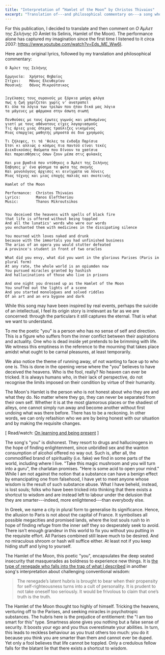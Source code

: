 ```yaml
---
title: "Interpretation of “Hamlet of the Moon” by Christos Thivaios"
excerpt: "Translation of---and philosophical commentary on---a song whose translated title is 'Hamlet of the Moon'."
---
```


For this publication, I decided to translate and then comment on
_Ο Άμλετ της Σελήνης_ (O Àmlet tis Selinis, Hamlet of the Moon).  The
performance alone has captured my imagination since the first time I
listened to it circa 2007: <https://www.youtube.com/watch?v=Eds_ME_Ww6I>.

Here are the original lyrics, followed by my translation and
philosophical commentary:

```
Ο Άμλετ της Σελήνης

Ερμηνεία:  Χρήστος Θηβαίος
Στίχοι:    Μάνος Ελευθερίου
Μουσική:   Θάνος Μικρούτσικος


Ξεγέλασες τους ουρανούς με ξόρκια μαύρη φλόγα
πως η ζωή χαρίζεται χωρίς ν' ανατραπεί
Κι όλα τα λόγια των τρελών που ήταν δικά μας λόγια
τα μάγευες με φάρμακα στην άσωτη σιωπή
 
Πενθούσες με τους έρωτες γυμνός και μεθυσμένος
γιατί με τους αθάνατους είχες λογαριασμούς
Τις άριες μιας όπερας τραύλιζες νικημένος
Μιας επαρχίας μαθητής μπροστά σε δυο χρησμούς
 
Τι ζήλεψες, τι τά 'θελες τα ένδοξα Παρίσια
Έτσι κι αλλιώς ο κόσμος πια παντού είναι τεκές
Διεκδικούσες θαύματα που δίνουν τα χασίσια
Και παραισθήσεις όσων ζουν μέσα στις φυλακές
 
Και μια βραδιά που ντύθηκες ο Άμλετ της Σελήνης
Έσβησες μ' ένα φύσημα τα φώτα της σκηνής
Και μονολόγους άρχισες κι αινίγματα να λύνεις
Μιας τέχνης και μιας εποχής παλιάς και σκοτεινής
```

```
Hamlet of the Moon

Performance:  Christos Thivaios
Lyrics:       Manos Eleftheriou
Music:        Thanos Mikroutsikos


You deceived the heavens with spells of black fire
that life is offered without being toppled
And all the lunatics' words who were our words
you enchanted them with medicines in the dissipating silence

You mourned with loves naked and drunk
because with the immortals you had unfinished business
The arias of an opera you would stutter defeated
A province's student in front of two oracles

What did you envy, what did you want in the glorious Parises (Paris in plural form)
At any rate, the whole world is an opiumden now
You pursued miracles granted by hashish
And hallucinations of those who live in prisons

And one night you dressed up as the Hamlet of the Moon
You snuffed out the lights of a scene
And you started monologues and solved riddles
Of an art and an era bygone and dark
```

While this song may have been inspired by real events, perhaps the
suicide of an intellectual, I feel its origin story is irrelevant as far
as we are concerned: through the particulars it still captures the
eternal.  That is what we want to understand.

To me the poetic "you" is a person who has no sense of self and
direction.  This is a figure who suffers from the inner conflict between
their aspirations and actuality.  One who is dead inside yet pretends to
be brimming with life.  We witness this emptiness in the reference to
the mourning that takes place amidst what ought to be carnal pleasures,
at least temporarily.

We also notice the theme of running away, of not wanting to face up to
who one is.  This is done in the opening verse where the "you" believes
to have deceived the heavens.  Who is the fool, really?  No heaven can
ever be tricked.  It is always humans who, in their lack of perspective,
do not recognise the limits imposed on their condition by virtue of
their humanity.

The Moon's Hamlet is the person who is not honest about who they are and
what they do.  No matter where they go, they can never be separated from
their own self.  Whether it is at the most glamorous places or the
shadiest of alleys, one cannot simply run away and become another
without first undoing what was there before.  There has to be a
reckoning.  In other words, we can only refashion who we are by being
honest with our situation and by making the requisite changes.

[ Read/watch: [On learning and being
present](https://protesilaos.com/books/2022-06-25-knowledge-presence/) ]

The song's "you" is dishonest.  They resort to drugs and hallucinogens
in the hope of finding enlightenment, since unbridled sex and the wanton
consumption of alcohol offered no way out.  Such is, after all, the
commodified brand of spirituality (i.e. fake) we find in some parts of
the world, including where I live.  "Take this magic mushroom and you
will turn into a guru", the charlatan promises.  "Here is some acid to
open your mind."  While I am not against the notion that a substance can
have a benign effect by emancipating one from falsehood, I have yet to
meet anyone whose wisdom is the result of such substance abuse.  What I
have beheld, instead, is lost souls; folks who have been tricked into
thinking that there exists a shortcut to wisdom and are instead left to
labour under the delusion that they are smarter---indeed, more
enlightened---than everybody else.

In Greek, we name a city in plural form to generalise its significance.
Hence, the allusion to Paris is not about the capital of France.  It
symbolises all possible megacities and promised lands, where the lost
souls rush to in hope of finding refuge from the inner self they so
desperately seek to avoid.  There isn't enough grandeur in this world to
fix you without you putting in the requisite effort.  All Parises
combined still leave much to be desired.  And no miraculous shroom or
hash will suffice either.  At least not if you keep hiding stuff and
lying to yourself.

The Hamlet of the Moon, this poetic "you", encapsulates the deep seated
insecurity that masquerades as boldness to experience new things.  It is
[the type of renegade who falls into the trap of what I
described](https://protesilaos.com/interpretations/2022-07-14-lhasa-confession/)
in another song's interpretation about challenging conventional wisdom:

> The renegade’s latent hubris is brought to bear when their propensity
> for self-righteousness turns into a cult of personality. It is prudent
> to not take oneself too seriously. It would be frivolous to claim that
> one’s truth is the truth.

The Hamlet of the Moon thought too highly of himself.  Tricking the
heavens, venturing off to the Parises, and seeking miracles in
psychotropic substances.  The hubris here is the prejudice of
entitlement: the "I am too smart for this" type.  Smartness alone gives
you nothing but a false sense of security.  It boosts your ego and you
thus overestimate your abilities.  In turn, this leads to reckless
behaviour as you trust others too much: you do it because you think you
are smarter than them and cannot ever be duped.  Yet only a fool
believes that life cannot be toppled.  Only a credulous fellow falls for
the blatant lie that there exists a shortcut to wisdom.

